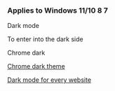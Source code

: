 
### Applies to Windows 11/10 8 7

Dark mode

To enter into the dark side

Chrome dark 

[Chrome dark theme](https://chrome.google.com/webstore/detail/dark-theme-for-google-chr/annfbnbieaamhaimclajlajpijgkdblo)


[Dark mode for every website](https://chrome.google.com/webstore/detail/dark-reader/eimadpbcbfnmbkopoojfekhnkhdbieeh/related)


